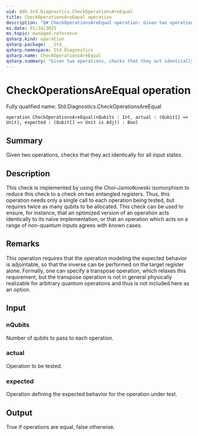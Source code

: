 ```yaml
---
uid: Qdk.Std.Diagnostics.CheckOperationsAreEqual
title: CheckOperationsAreEqual operation
description: "Q# CheckOperationsAreEqual operation: Given two operations, checks that they act identically for all input states."
ms.date: 01/24/2025
ms.topic: managed-reference
qsharp.kind: operation
qsharp.package: __Std__
qsharp.namespace: Std.Diagnostics
qsharp.name: CheckOperationsAreEqual
qsharp.summary: "Given two operations, checks that they act identically for all input states."
---
```


# CheckOperationsAreEqual operation

Fully qualified name: Std.Diagnostics.CheckOperationsAreEqual

```qsharp
operation CheckOperationsAreEqual(nQubits : Int, actual : (Qubit[] => Unit), expected : (Qubit[] => Unit is Adj)) : Bool
```

## Summary
Given two operations, checks that they act identically for all input states.

## Description
This check is implemented by using the Choi–Jamiołkowski isomorphism to reduce
this check to a check on two entangled registers.
Thus, this operation needs only a single call to each operation being tested,
but requires twice as many qubits to be allocated.
This check can be used to ensure, for instance, that an optimized version of an
operation acts identically to its naïve implementation, or that an operation
which acts on a range of non-quantum inputs agrees with known cases.

## Remarks
This operation requires that the operation modeling the expected behavior is
adjointable, so that the inverse can be performed on the target register alone.
Formally, one can specify a transpose operation, which relaxes this requirement,
but the transpose operation is not in general physically realizable for arbitrary
quantum operations and thus is not included here as an option.

## Input
### nQubits
Number of qubits to pass to each operation.
### actual
Operation to be tested.
### expected
Operation defining the expected behavior for the operation under test.
## Output
True if operations are equal, false otherwise.

